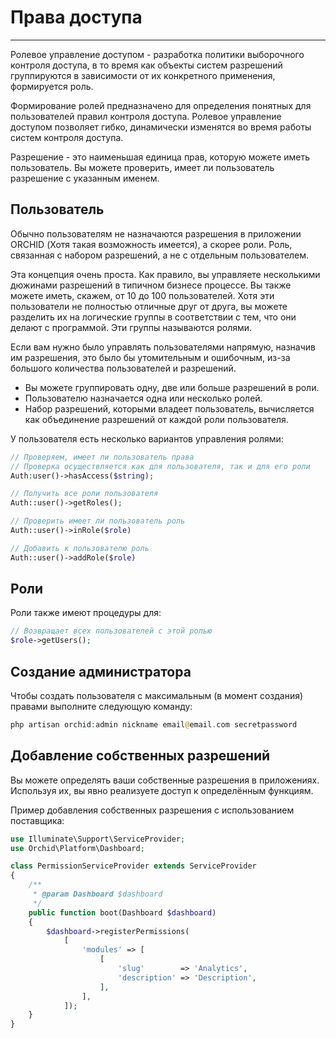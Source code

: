# Права доступа
----------
Ролевое управление доступом - разработка политики выборочного контроля доступа,
в то время как объекты систем разрешений группируются в зависимости от их конкретного применения, формируется роль.

Формирование ролей предназначено для определения понятных для пользователей правил контроля доступа. 
Ролевое управление доступом позволяет гибко, динамически изменятся во время работы систем контроля доступа.

Разрешение - это наименьшая единица прав, которую можете иметь пользователь.
Вы можете проверить, имеет ли пользователь разрешение с указанным именем.


## Пользователь

Обычно пользователям не назначаются разрешения в приложении ORCHID (Хотя такая возможность имеется), а скорее роли.  Роль, связанная с набором разрешений, а не с отдельным пользователем. 

Эта концепция очень проста. Как правило, вы управляете несколькими дюжинами разрешений в типичном бизнесе
процессе. 
Вы также можете иметь, скажем, от 10 до 100 пользователей.
Хотя эти пользователи не полностью отличные друг от друга,
вы можете разделить их на логические группы в соответствии с тем, что они делают с программой.
Эти группы называются ролями.

Если вам нужно было управлять пользователями напрямую, назначив им разрешения,
это было бы утомительным и ошибочным,
из-за большого количества пользователей и разрешений. 


- Вы можете группировать одну, две или больше разрешений в роли.
- Пользователю назначается одна или несколько ролей.
- Набор разрешений, которыми владеет пользователь,
 вычисляется как объединение разрешений от каждой роли пользователя.


У пользователя есть несколько вариантов управления ролями:

```php
// Проверяем, имеет ли пользователь права
// Проверка осуществляется как для пользователя, так и для его роли
Auth:user()->hasAccess($string);

// Получить все роли пользователя
Auth::user()->getRoles();

// Проверить имеет ли пользователь роль
Auth::user()->inRole($role)

// Добавить к пользователю роль
Auth::user()->addRole($role)
```

## Роли

Роли также имеют процедуры для:

```php
// Возвращает всех пользователей с этой ролью
$role->getUsers();
```


## Создание администратора

Чтобы создать пользователя с максимальным (в момент создания) правами выполните следующую команду:


```php
php artisan orchid:admin nickname email@email.com secretpassword
```


## Добавление собственных разрешений


Вы можете определять ваши собственные разрешения в приложениях.
 Используя их, вы явно реализуете доступ к определённым функциям.

Пример добавления собственных разрешения с использованием поставщика:

```php
use Illuminate\Support\ServiceProvider;
use Orchid\Platform\Dashboard;

class PermissionServiceProvider extends ServiceProvider
{
    /**
     * @param Dashboard $dashboard
     */
    public function boot(Dashboard $dashboard)
    {
        $dashboard->registerPermissions(
            [
                'modules' => [
                    [
                        'slug'        => 'Analytics',
                        'description' => 'Description',
                    ],
                ],
            ]);
    }
}
```
